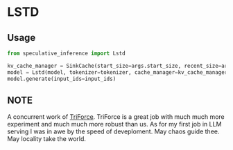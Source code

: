 # LSTD

## Usage

```python
from speculative_inference import Lstd

kv_cache_manager = SinkCache(start_size=args.start_size, recent_size=args.recent_size)
model = Lstd(model, tokenizer=tokenizer, cache_manager=kv_cache_manager)
model.generate(input_ids=input_ids)
```


## NOTE

A concurrent work of [TriForce](https://github.com/Infini-AI-Lab/TriForce). TriForce is a great job with much much more experiment and much much more robust than us. As for my first job in LLM serving I was in awe by the speed of deveploment. May chaos guide thee. May locality take the world.

